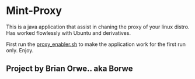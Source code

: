 # Mint-Proxy

This is a java application that assist in chaning the proxy of your linux distro. Has worked flowlessly with Ubuntu and derivatives.

First run the <u>proxy_enabler.sh</u> to make the application work for the first run only. Enjoy.

<h2>Project by Brian Orwe.. aka Borwe</h2>

